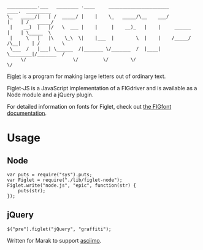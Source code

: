 	___________.___   ________ .____     ______________________              ____.  _________
	\_   _____/|   | /  _____/ |    |    \_   _____/\__    ___/             |    | /   _____/
	 |    __)  |   |/   \  ___ |    |     |    __)_   |    |     ______     |    | \_____  \ 
	 |     \   |   |\    \_\  \|    |___  |        \  |    |    /_____/ /\__|    | /        \
	 \___  /   |___| \______  /|_______ \/_______  /  |____|            \________|/_______  /
	     \/                 \/         \/        \/                                       \/ 

[Figlet](http://www.figlet.org/) is a program for making large letters out of ordinary text.

Figlet-JS is a JavaScript implementation of a FIGdriver and is available as a Node module and a jQuery plugin.

For detailed information on fonts for Figlet, check out [the FIGfont documentation](http://www.jave.de/figlet/figfont.html).

Usage
=====

Node
----

	var puts = require("sys").puts;
	var Figlet = require("./lib/figlet-node");
	Figlet.write("node.js", "epic", function(str) {
		puts(str);
	});

jQuery
------

	$("pre").figlet("jQuery", "graffiti");

Written for Marak to support [asciimo](http://github.com/marak/asciimo).